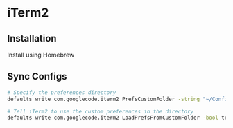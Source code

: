 # iTerm2

## Installation

Install using Homebrew

## Sync Configs

```bash
# Specify the preferences directory
defaults write com.googlecode.iterm2 PrefsCustomFolder -string "~/Config/iTerm2/settings"

# Tell iTerm2 to use the custom preferences in the directory
defaults write com.googlecode.iterm2 LoadPrefsFromCustomFolder -bool true
```
